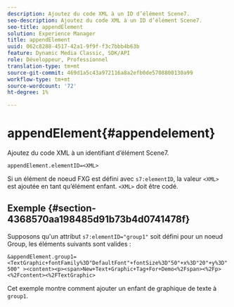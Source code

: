 ```yaml
---
description: Ajoutez du code XML à un ID d’élément Scene7.
seo-description: Ajoutez du code XML à un ID d’élément Scene7.
seo-title: appendElement
solution: Experience Manager
title: appendElement
uuid: 062c8288-4517-42a1-9f9f-f3c7bbb4b63b
feature: Dynamic Media Classic, SDK/API
role: Développeur, Professionnel
translation-type: tm+mt
source-git-commit: 469d1a5c43a972116a8a2efb0de5708800130a99
workflow-type: tm+mt
source-wordcount: '72'
ht-degree: 1%

---
```



# appendElement{#appendelement}

Ajoutez du code XML à un identifiant d’élément Scene7.

`appendElement.elementID=<XML>`

Si un élément de noeud FXG est défini avec `s7:elementID`, la valeur `<XML>` est ajoutée en tant qu’élément enfant. `<XML>` doit être codé.

## Exemple {#section-4368570aa198485d91b73b4d0741478f}

Supposons qu&#39;un attribut `s7:elementID="group1"` soit défini pour un noeud Group, les éléments suivants sont valides :

`&appendElement.group1=<TextGraphic+fontFamily%3D"DefaultFont"+fontSize%3D"50"+x%3D"20"+y%3D"500" ><content><p><span>New+Text+Graphic+Tag+For+Demo<%2Fspan><%2Fp><%2Fcontent><%2FTextGraphic>`

Cet exemple montre comment ajouter un enfant de graphique de texte à `group1`.
